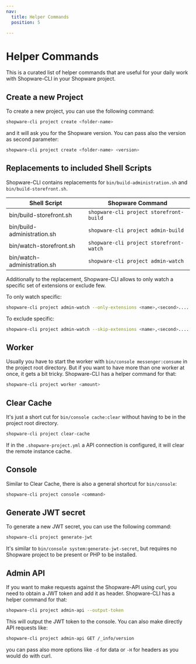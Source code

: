 ```yaml
---
nav:
  title: Helper Commands
  position: 5

---
```


# Helper Commands

This is a curated list of helper commands that are useful for your daily work with Shopware-CLI in your Shopware project.

## Create a new Project

To create a new project, you can use the following command:

```bash
shopware-cli project create <folder-name>
```

and it will ask you for the Shopware version. You can pass also the version as second parameter:

```bash
shopware-cli project create <folder-name> <version>
```

## Replacements to included Shell Scripts

Shopware-CLI contains replacements for `bin/build-administration.sh` and `bin/build-storefront.sh`.

| Shell Script                | Shopware Command                        |
|-----------------------------|-----------------------------------------|
| bin/build-storefront.sh     | `shopware-cli project storefront-build` |
| bin/build-administration.sh | `shopware-cli project admin-build`      |
| bin/watch-storefront.sh     | `shopware-cli project storefront-watch` |
| bin/watch-administration.sh | `shopware-cli project admin-watch`      |

Additionally to the replacement, Shopware-CLI allows to only watch a specific set of extensions or exclude few.

To only watch specific:

```bash
shopware-cli project admin-watch --only-extensions <name>,<second>....
```

To exclude specific:

```bash
shopware-cli project admin-watch --skip-extensions <name>,<second>....
```

## Worker

Usually you have to start the worker with `bin/console messenger:consume` in the project root directory. But if you want to have more than one worker at once, it gets a bit tricky. Shopware-CLI has a helper command for that:

```bash
shopware-cli project worker <amount>
```

## Clear Cache

It's just a short cut for `bin/console cache:clear` without having to be in the project root directory.

```bash
shopware-cli project clear-cache
```

If in the `.shopware-project.yml` a API connection is configured, it will clear the remote instance cache.

## Console

Similar to Clear Cache, there is also a general shortcut for `bin/console`:

```bash
shopware-cli project console <command>
```

## Generate JWT secret

To generate a new JWT secret, you can use the following command:

```bash
shopware-cli project generate-jwt
```

It's similar to `bin/console system:generate-jwt-secret`, but requires no Shopware project to be present or PHP to be installed.

## Admin API

If you want to make requests against the Shopware-API using curl, you need to obtain a JWT token and add it as header. Shopware-CLI has a helper command for that:

```bash
shopware-cli project admin-api --output-token
```

This will output the JWT token to the console. You can also make directly API requests like:

```bash
shopware-cli project admin-api GET /_info/version
```

you can pass also more options like `-d` for data or `-H` for headers as you would do with curl.
